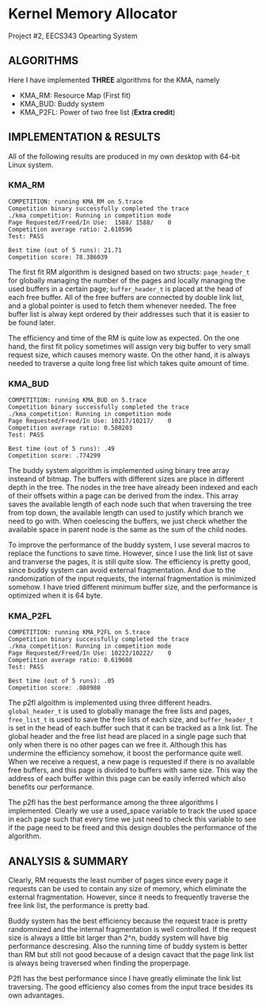 # Kernel Memory Allocator #

Project #2, EECS343 Opearting System

## ALGORITHMS ##
Here I have implemented **THREE** algorithms for the KMA, namely

- KMA_RM: Resource Map (First fit)
- KMA_BUD: Buddy system
- KMA_P2FL: Power of two free list (**Extra credit**)

## IMPLEMENTATION & RESULTS ##
All of the following results are produced in my own desktop with 64-bit Linux system.

### KMA_RM ###

```
COMPETITION: running KMA_RM on 5.trace
Competition binary successfully completed the trace
./kma_competition: Running in competition mode
Page Requested/Freed/In Use:  1588/ 1588/    0
Competition average ratio: 2.610596
Test: PASS

Best time (out of 5 runs): 21.71
Competition score: 78.386039
```

The first fit RM algorithm is designed based on two structs: `page_header_t` for globally managing the number of the pages and locally managing the used buffers in a certain page; `buffer_header_t` is placed at the head of each free buffer. All of the free buffers are connected by double link list, and a global pointer is used to fetch them whenever needed. The free buffer list is alway kept ordered by their addresses such that it is easier to be found later.

The efficiency and time of the RM is quite low as expected. On the one hand, the first fit policy sometimes will assign very big buffer to very small request size, which causes memory waste. On the other hand, it is always needed to traverse a quite long free list which takes quite amount of time.

### KMA_BUD ###
```
COMPETITION: running KMA_BUD on 5.trace
Competition binary successfully completed the trace
./kma_competition: Running in competition mode
Page Requested/Freed/In Use: 10217/10217/    0
Competition average ratio: 0.580203
Test: PASS

Best time (out of 5 runs): .49
Competition score: .774299
```

The buddy system algorithm is implemented using binary tree array insteand of bitmap. The buffers with different sizes are place in different depth in the tree. The nodes in the tree have already been indexed and each of their offsets within a page can be derived from the index. This array saves the available length of each node such that when traversing the tree from top down, the available length can used to justify which branch we need to go with. When coelescing the buffers, we just check whether the available space in parent node is the same as the sum of the child nodes.

To improve the performance of the buddy system, I use several macros to replace the functions to save time. However, since I use the link list ot save and tranverse the pages, it is still quite slow. The efficiency is pretty good, since buddy system can avoid external fragmentation. And due to the randomization of the input requests, the internal fragmentation is minimized somehow. I have tried different minimum buffer size, and the performance is optimized when it is 64 byte.

### KMA_P2FL ###
```
COMPETITION: running KMA_P2FL on 5.trace
Competition binary successfully completed the trace
./kma_competition: Running in competition mode
Page Requested/Freed/In Use: 10222/10222/    0
Competition average ratio: 0.619608
Test: PASS

Best time (out of 5 runs): .05
Competition score: .080980
```

The p2fl algoithm is implemented using three different headrs. `global_header_t` is used to globally manage the free lists and pages, `free_list_t` is used to save the free lists of each size, and `buffer_header_t` is set in the head of each buffer such that it can be tracked as a link list. The global header and the free list head are placed in a single page such that only when there is no other pages can we free it. Although this has undermine the efficiency somehow, it boost the performance quite well. When we receive a request, a new page is requested if there is no available free buffers, and this page is divided to buffers with same size. This way the address of each buffer within this page can be easily inferred which also benefits our performance.

The p2fl has the best performance among the three algorithms I implemented. Clearly we use a used_space variable to track the used space in each page such that every time we just need to check this variable to see if the page need to be freed and this design doubles the performance of the algorithm. 

## ANALYSIS & SUMMARY ##

Clearly, RM requests the least number of pages since every page it requests can be used to contain any size of memory, which eliminate the external fragmentation. However, since it needs to frequently traverse the free link list, the performance is pretty bad.

Buddy system has the best efficiency because the request trace is pretty randomnized and the internal fragmentation is well controlled. If the request size is always a little bit larger than 2^n, buddy system will have big performance descresing. Also the running time of buddy system is better than RM but still not good because of a design cavact that the page link list is always being traversed when finding the properpage.

P2fl has the best performance since I have greatly eliminate the link list traversing. The good efficiency also comes from the input trace besides its own advantages.
